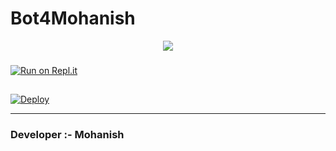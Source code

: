 # Bot4Mohanish
<p align="center"> <a href="github.com/sanuwaofficial"><img align="center" src="https://i.ibb.co/LYJBhNJ/repo-image.png"/></a>
 <p align="center">

    
  ### 

[![Run on Repl.it](https://repl.it/badge/github/quiec/whatsasena)](https://replit.com/@MagmaGaming/AQUABOT-MDV2?v=1)

## 
[![Deploy](https://www.herokucdn.com/deploy/button.svg)](https://heroku.com/deploy?template=https://github.com/Mohanish7777777/Bot4Mohanish)

---------------------------------   

 ###  Developer :- Mohanish
